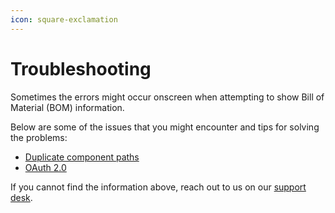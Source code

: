 ```yaml
---
icon: square-exclamation
---
```


# Troubleshooting

Sometimes the errors might occur onscreen when attempting to show Bill of Material (BOM) information.

Below are some of the issues that you might encounter and tips for solving the problems:

* [Duplicate component paths](duplicate-component-paths.md)
* [OAuth 2.0](oauth-2.0.md)

If you cannot find the information above, reach out to us on our [support desk](https://sharpsync.atlassian.net/servicedesk/customer/portals).
